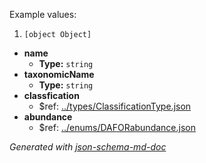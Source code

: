 Example values: 

 1. `[object Object]`
 - <b id="#/properties/name">name</b>
	 - **Type:** `string`
 - <b id="#/properties/taxonomicName">taxonomicName</b>
	 - **Type:** `string`
 - <b id="#/properties/classfication">classfication</b>
	 - &#36;ref: [../types/ClassificationType.json](#..typesclassificationtype.json)
 - <b id="#/properties/abundance">abundance</b>
	 - &#36;ref: [../enums/DAFORabundance.json](#..enumsdaforabundance.json)

_Generated with [json-schema-md-doc](https://brianwendt.github.io/json-schema-md-doc/)_